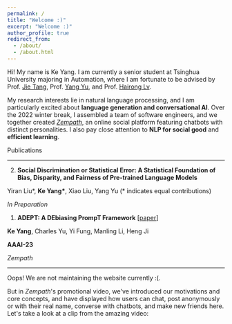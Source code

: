 ```yaml
---
permalink: /
title: "Welcome :)"
excerpt: "Welcome :)"
author_profile: true
redirect_from: 
  - /about/
  - /about.html
---
```


Hi! My name is Ke Yang. I am currently a senior student at Tsinghua University majoring in Automation, where I am fortunate to be advised by Prof. [Jie Tang](http://keg.cs.tsinghua.edu.cn/jietang/), Prof. [Yang Yu](https://iiis.tsinghua.edu.cn/zh/yuy/), and Prof. [Hairong Lv](https://scholar.google.com/citations?user=WU1tm2EAAAAJ).

My research interests lie in natural language processing, and I am particularly excited about **language generation and conversational AI**. Over the 2022 winter break, I assembled a team of software engineers, and we together created [*Zempath*](#jump), an online social platform featuring chatbots with distinct personalities. I also pay close attention to **NLP for social good** and **efficient learning**.



Publications

------

2. **Social Discrimination or Statistical Error: A Statistical Foundation of Bias, Disparity, and Fairness of Pre-trained Language Models**

Yiran Liu*, **Ke Yang\***, Xiao Liu, Yang Yu (\* indicates equal contributions)

*In Preparation*

1. **ADEPT: A DEbiasing PrompT Framework** [[paper](https://arxiv.org/abs/2211.05414)]

**Ke Yang**, Charles Yu, Yi Fung, Manling Li, Heng Ji

**AAAI-23**



<span id='jump'>*Zempath*</span>

------

Oops! We are not maintaining the website currently :(. 

But in *Zempath*'s promotional video, we've introduced our motivations and core concepts, and have displayed how users can chat, post anonymously or with their real name, converse with chatbots, and make new friends here. Let's take a look at a clip from the amazing video:

 
